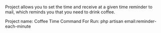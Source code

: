 Project allows you to set the time and receive at a given time reminder to mail, which reminds you that you need to drink coffee.


Project name: Coffee Time
Command For Run: php artisan email:reminder-each-minute 


